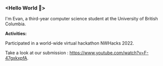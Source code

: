 ### <Hello World 👋>
I'm Evan, a third-year computer science student at the University of British Columbia.

**Activities:**

Participated in a world-wide virtual hackathon NWHacks 2022. 

Take a look at our submission : https://www.youtube.com/watch?v=F-47gxkxpfA.

<!--
**GitUser520/GitUser520** is a ✨ _special_ ✨ repository because its `README.md` (this file) appears on your GitHub profile.

Here are some ideas to get you started:

- 🔭 I’m currently working on ...
- 🌱 I’m currently learning ...
- 👯 I’m looking to collaborate on ...
- 🤔 I’m looking for help with ...
- 💬 Ask me about ...
- 📫 How to reach me: ...
- 😄 Pronouns: ...
- ⚡ Fun fact: ...
-->
